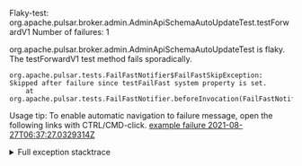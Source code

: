         
Flaky-test: org.apache.pulsar.broker.admin.AdminApiSchemaAutoUpdateTest.testForwardV1
Number of failures: 1

org.apache.pulsar.broker.admin.AdminApiSchemaAutoUpdateTest is flaky. The testForwardV1 test method fails sporadically.

```
org.apache.pulsar.tests.FailFastNotifier$FailFastSkipException: Skipped after failure since testFailFast system property is set.
	at org.apache.pulsar.tests.FailFastNotifier.beforeInvocation(FailFastNotifier.java:88)

```

Usage tip: To enable automatic navigation to failure message, open the following links with CTRL/CMD-click.
[example failure 2021-08-27T06:37:27.0329314Z](https://github.com/apache/pulsar/runs/3440411059?check_suite_focus=true#step:9:1009)


<details>
<summary>Full exception stacktrace</summary>
<code><pre>
org.apache.pulsar.tests.FailFastNotifier$FailFastSkipException: Skipped after failure since testFailFast system property is set.
	at org.apache.pulsar.tests.FailFastNotifier.beforeInvocation(FailFastNotifier.java:88)

</pre></code>
</details>

